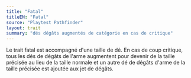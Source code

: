 ```yaml
---
title: "Fatal"
titleEN: "Fatal"
source: "Playtest Pathfinder"
layout: trait
summary: "dés dégâts augmentés de catégorie en cas de critique"
---
```


Le trait fatal est accompagné d'une taille de dé. En cas de coup critique, tous les dés de dégâts de l'arme augmentent pour devenir de la taille précisée au lieu de la taille normale et un autre dé de dégâts d'arme de la taille précisée est ajoutée aux jet de dégâts.
